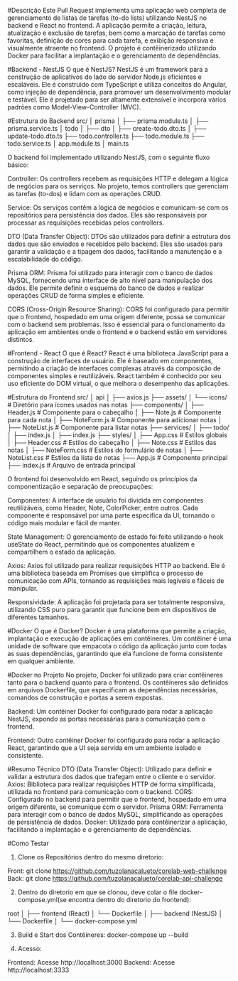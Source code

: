 #Descrição
Este Pull Request implementa uma aplicação web completa de gerenciamento de listas de tarefas (to-do lists) utilizando NestJS no backend e React no frontend. A aplicação permite a criação, leitura, atualização e exclusão de tarefas, bem como a marcação de tarefas como favoritas, definição de cores para cada tarefa, e exibição responsiva e visualmente atraente no frontend. O projeto é contêinerizado utilizando Docker para facilitar a implantação e o gerenciamento de dependências.

#Backend - NestJS
O que é NestJS?
NestJS é um framework para a construção de aplicativos do lado do servidor Node.js eficientes e escaláveis. Ele é construído com TypeScript e utiliza conceitos do Angular, como injeção de dependência, para promover um desenvolvimento modular e testável. Ele é projetado para ser altamente extensível e incorpora vários padrões como Model-View-Controller (MVC).

#Estrutura do Backend
src/
│   prisma
│   ├── prisma.module.ts
│   ├── prisma.service.ts
│   todo
│   ├── dto
│       ├── create-todo.dto.ts
│       ├── update-todo.dto.ts
├── todo.controller.ts
├── todo.module.ts
├── todo.service.ts
│   app.module.ts
│   main.ts


O backend foi implementado utilizando NestJS, com o seguinte fluxo básico:

Controller: Os controllers recebem as requisições HTTP e delegam a lógica de negócios para os serviços. No projeto, temos controllers que gerenciam as tarefas (to-dos) e lidam com as operações CRUD.

Service: Os serviços contêm a lógica de negócios e comunicam-se com os repositórios para persistência dos dados. Eles são responsáveis por processar as requisições recebidas pelos controllers.

DTO (Data Transfer Object): DTOs são utilizados para definir a estrutura dos dados que são enviados e recebidos pelo backend. Eles são usados para garantir a validação e a tipagem dos dados, facilitando a manutenção e a escalabilidade do código.

Prisma ORM: Prisma foi utilizado para interagir com o banco de dados MySQL, fornecendo uma interface de alto nível para manipulação dos dados. Ele permite definir o esquema do banco de dados e realizar operações CRUD de forma simples e eficiente.

CORS (Cross-Origin Resource Sharing): CORS foi configurado para permitir que o frontend, hospedado em uma origem diferente, possa se comunicar com o backend sem problemas. Isso é essencial para o funcionamento da aplicação em ambientes onde o frontend e o backend estão em servidores distintos.

#Frontend - React
O que é React?
React é uma biblioteca JavaScript para a construção de interfaces de usuário. Ele é baseado em componentes, permitindo a criação de interfaces complexas através da composição de componentes simples e reutilizáveis. React também é conhecido por seu uso eficiente do DOM virtual, o que melhora o desempenho das aplicações.

#Estrutura do Frontend
src/
│   api
│   ├── axios.js
├── assets/
│   └── icons/              # Diretório para ícones usados nas notas
├── components/
│   ├── Header.js           # Componente para o cabeçalho
│   ├── Note.js             # Componente para cada nota
│   ├── NoteForm.js         # Componente para adicionar notas
│   ├── NoteList.js         # Componente para listar notas
├── services/
│   ├── todo/
│       ├── index.js
│   ├── index.js
├── styles/
│   ├── App.css             # Estilos globais
│   ├── Header.css          # Estilos do cabeçalho
│   ├── Note.css            # Estilos das notas
│   ├── NoteForm.css        # Estilos do formulário de notas
│   ├── NoteList.css        # Estilos da lista de notas
├── App.js                  # Componente principal
├── index.js                # Arquivo de entrada principal

O frontend foi desenvolvido em React, seguindo os princípios da componentização e separação de preocupações:

Componentes: A interface de usuário foi dividida em componentes reutilizáveis, como Header, Note, ColorPicker, entre outros. Cada componente é responsável por uma parte específica da UI, tornando o código mais modular e fácil de manter.

State Management: O gerenciamento de estado foi feito utilizando o hook useState do React, permitindo que os componentes atualizem e compartilhem o estado da aplicação.

Axios: Axios foi utilizado para realizar requisições HTTP ao backend. Ele é uma biblioteca baseada em Promises que simplifica o processo de comunicação com APIs, tornando as requisições mais legíveis e fáceis de manipular.

Responsividade: A aplicação foi projetada para ser totalmente responsiva, utilizando CSS puro para garantir que funcione bem em dispositivos de diferentes tamanhos.

#Docker
O que é Docker?
Docker é uma plataforma que permite a criação, implantação e execução de aplicações em contêineres. Um contêiner é uma unidade de software que empacota o código da aplicação junto com todas as suas dependências, garantindo que ela funcione de forma consistente em qualquer ambiente.

#Docker no Projeto
No projeto, Docker foi utilizado para criar contêineres tanto para o backend quanto para o frontend. Os contêineres são definidos em arquivos Dockerfile, que especificam as dependências necessárias, comandos de construção e portas a serem expostas.

Backend: Um contêiner Docker foi configurado para rodar a aplicação NestJS, expondo as portas necessárias para a comunicação com o frontend.

Frontend: Outro contêiner Docker foi configurado para rodar a aplicação React, garantindo que a UI seja servida em um ambiente isolado e consistente.

#Resumo Técnico
DTO (Data Transfer Object): Utilizado para definir e validar a estrutura dos dados que trafegam entre o cliente e o servidor.
Axios: Biblioteca para realizar requisições HTTP de forma simplificada, utilizada no frontend para comunicação com o backend.
CORS: Configurado no backend para permitir que o frontend, hospedado em uma origem diferente, se comunique com o servidor.
Prisma ORM: Ferramenta para interagir com o banco de dados MySQL, simplificando as operações de persistência de dados.
Docker: Utilizado para contêinerizar a aplicação, facilitando a implantação e o gerenciamento de dependências.

#Como Testar

1. Clone os Repositórios dentro do mesmo diretorio:

Front: git clone https://github.com/tuzolanacalueto/corelab-web-challenge
Back:  git clone https://github.com/tuzolanacalueto/corelab-api-challenge

2. Dentro do diretorio em que se clonou, deve colar o file docker-compose.yml(se encontra dentro do diretorio do frontend):

root
│
├── frontend (React)
│   └── Dockerfile
│
├── backend (NestJS)
│   └── Dockerfile
│
└── docker-compose.yml


3. Build e Start dos Contêineres:
docker-compose up --build

4. Acesso:

Frontend: Acesse http://localhost:3000
Backend: Acesse http://localhost:3333



